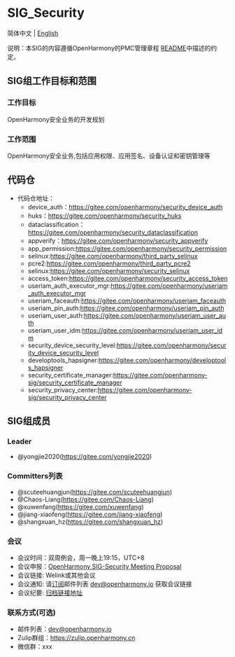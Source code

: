 # SIG_Security
简体中文 | [English](./sig_security.md)

说明：本SIG的内容遵循OpenHarmony的PMC管理章程 [README](/zh/pmc.md)中描述的约定。

## SIG组工作目标和范围

### 工作目标
OpenHarmony安全业务的开发规划

### 工作范围
OpenHarmony安全业务,包括应用权限、应用签名、设备认证和密钥管理等

## 代码仓
- 代码仓地址：
  - device_auth：https://gitee.com/openharmony/security_device_auth
  - huks：https://gitee.com/openharmony/security_huks
  - dataclassification：https://gitee.com/openharmony/security_dataclassification
  - appverify：https://gitee.com/openharmony/security_appverify
  - app_permission:https://gitee.com/openharmony/security_permission
  - selinux:https://gitee.com/openharmony/third_party_selinux
  - pcre2:https://gitee.com/openharmony/third_party_pcre2
  - selinux:https://gitee.com/openharmony/security_selinux
  - access_token:https://gitee.com/openharmony/security_access_token
  - useriam_auth_executor_mgr:https://gitee.com/openharmony/useriam_auth_executor_mgr
  - useriam_faceauth:https://gitee.com/openharmony/useriam_faceauth
  - useriam_pin_auth:https://gitee.com/openharmony/useriam_pin_auth
  - useriam_user_auth:https://gitee.com/openharmony/useriam_user_auth
  - useriam_user_idm:https://gitee.com/openharmony/useriam_user_idm
  - security_device_security_level:https://gitee.com/openharmony/security_device_security_level
  - developtools_hapsigner:https://gitee.com/openharmony/developtools_hapsigner
  - security_certificate_manager:https://gitee.com/openharmony-sig/security_certificate_manager
  - security_privacy_center:https://gitee.com/openharmony-sig/security_privacy_center

## SIG组成员

### Leader
- @yongjie2020(https://gitee.com/yongjie2020)

### Committers列表
- @scuteehuangjun(https://gitee.com/scuteehuangjun)
- @Chaos-Liang(https://gitee.com/Chaos-Liang)
- @xuwenfang(https://gitee.com/xuwenfang)
- @jiang-xiaofeng(https://gitee.com/jiang-xiaofeng)
- @shangxuan_hz(https://gitee.com/shangxuan_hz)

### 会议
 - 会议时间：双周例会，周一晚上19:15，UTC+8
 - 会议申报：[OpenHarmony SIG-Security Meeting Proposal](https://shimo.im/sheets/g69CCHwg3QhTDVQc/MODOC)
 - 会议链接: Welink或其他会议
 - 会议通知: 请[订阅](https://lists.openatom.io/postorius/lists/dev.openharmony.io)邮件列表 dev@openharmony.io 获取会议链接
 - 会议纪要: [归档链接地址](https://gitee.com/openharmony-sig/sig-content)

### 联系方式(可选)

- 邮件列表：dev@openharmony.io
- Zulip群组：https://zulip.openharmony.cn
- 微信群：xxx
